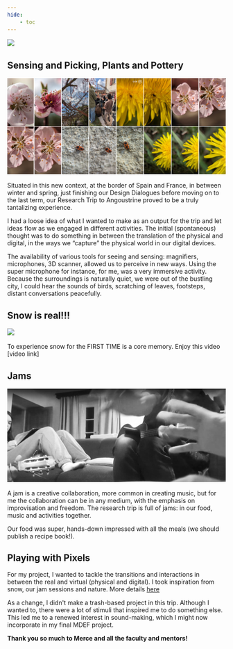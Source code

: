```yaml
---
hide:
    - toc
---
```


![](../../images/Research-trip/hike_scene.jpg)
## Sensing and Picking, Plants and Pottery

![](../../images/Research-trip/sensing_02.png)

Situated in this new context, at the border of Spain and France, in between winter and spring, just finishing our Design Dialogues before moving on to the last term, our Research Trip to Angoustrine proved to be a truly tantalizing experience.

I had a loose idea of what I wanted to make as an output for the trip and let ideas flow as we engaged in different activities. The initial (spontaneous) thought was to do something in between the translation of the physical and digital, in the ways we “capture” the physical world in our digital devices.

The availability of various tools for seeing and sensing: magnifiers, microphones, 3D scanner, allowed us to perceive in new ways. Using the super microphone for instance, for me, was a very immersive activity. Because the surroundings is naturally quiet, we were out of the bustling city, I could hear the sounds of birds, scratching of leaves, footsteps, distant conversations peacefully. 

## Snow is real!!!

![](../../images/Research-trip/snow_01.jpg)

To experience snow for the FIRST TIME is a core memory. Enjoy this video  
[video link]

## Jams
![](../../images/Research-trip/jamsesh_02.png.jpg)

A jam is a creative collaboration, more common in creating music, but for me the collaboration can be in any medium, with the emphasis on improvisation and freedom. The research trip is full of jams: in our food, music and activities together. 

Our food was super, hands-down impressed with all the meals (we should publish a recipe book!).

## Playing with Pixels
For my project, I wanted to tackle the transitions and interactions in between the real and virtual (physical and digital). I took inspiration from snow, our jam sessions and nature. More details [here](../Playing-with-Pixels)

As a change, I didn't make a trash-based project in this trip. Although I wanted to, there were a lot of stimuli that inspired me to do something else. This led me to a renewed interest in sound-making, which I might now incorporate in my final MDEF project.


**Thank you so much to Merce and all the faculty and mentors!** 